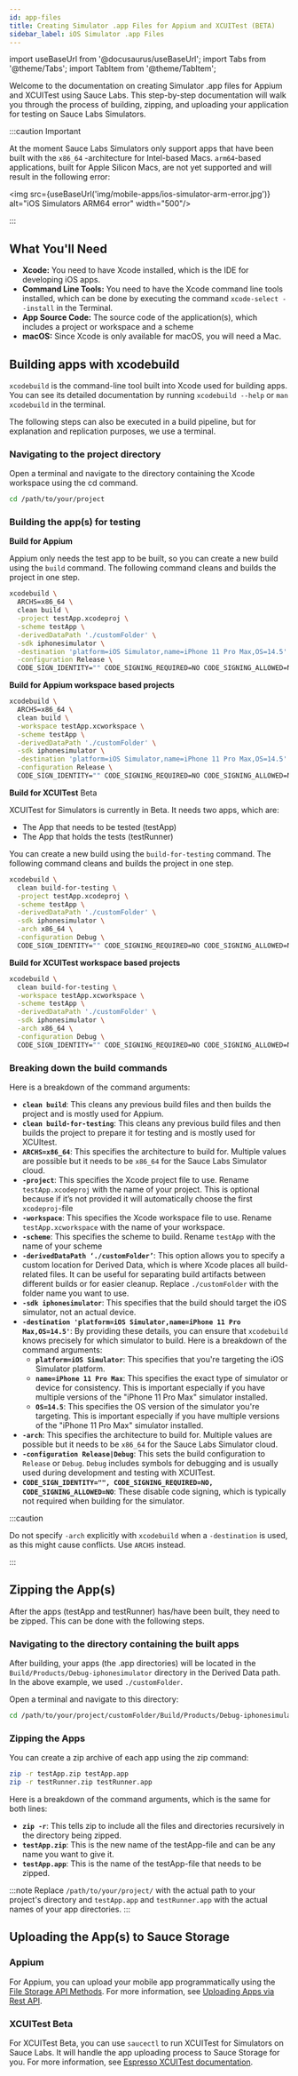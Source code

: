 ```yaml
---
id: app-files
title: Creating Simulator .app Files for Appium and XCUITest (BETA)
sidebar_label: iOS Simulator .app Files
---
```


import useBaseUrl from '@docusaurus/useBaseUrl';
import Tabs from '@theme/Tabs';
import TabItem from '@theme/TabItem';

Welcome to the documentation on creating Simulator .app files for Appium and XCUITest using Sauce Labs. This step-by-step documentation will walk you through the process of building, zipping, and uploading your application for testing on Sauce Labs Simulators.

:::caution Important

At the moment Sauce Labs Simulators only support apps that have been built with the `x86_64` -architecture for Intel-based Macs. `arm64`-based applications, built for Apple Silicon Macs, are not yet supported and will result in the following error:

<img src={useBaseUrl('img/mobile-apps/ios-simulator-arm-error.jpg')} alt="iOS Simulators ARM64 error" width="500"/>

:::

## What You'll Need

- **Xcode:** You need to have Xcode installed, which is the IDE for developing iOS apps.
- **Command Line Tools:** You need to have the Xcode command line tools installed, which can be done by executing the command `xcode-select --install` in the Terminal.
- **App Source Code:** The source code of the application(s), which includes a project or workspace and a scheme
- **macOS:** Since Xcode is only available for macOS, you will need a Mac.

## Building apps with xcodebuild

`xcodebuild` is the command-line tool built into Xcode used for building apps. You can see its detailed documentation by running `xcodebuild --help` or `man xcodebuild` in the terminal.


The following steps can also be executed in a build pipeline, but for explanation and replication purposes, we use a terminal.

### Navigating to the project directory

Open a terminal and navigate to the directory containing the Xcode workspace using the cd command.

```bash
cd /path/to/your/project
```

### Building the app(s) for testing

**Build for Appium**

Appium only needs the test app to be built, so you can create a new build using the `build` command. The following command cleans and builds the project in one step.

```bash
xcodebuild \
  ARCHS=x86_64 \
  clean build \
  -project testApp.xcodeproj \
  -scheme testApp \
  -derivedDataPath './customFolder' \
  -sdk iphonesimulator \
  -destination 'platform=iOS Simulator,name=iPhone 11 Pro Max,OS=14.5' \
  -configuration Release \
  CODE_SIGN_IDENTITY="" CODE_SIGNING_REQUIRED=NO CODE_SIGNING_ALLOWED=NO
```

**Build for Appium workspace based projects**

```bash
xcodebuild \
  ARCHS=x86_64 \
  clean build \
  -workspace testApp.xcworkspace \
  -scheme testApp \
  -derivedDataPath './customFolder' \
  -sdk iphonesimulator \
  -destination 'platform=iOS Simulator,name=iPhone 11 Pro Max,OS=14.5' \
  -configuration Release \
  CODE_SIGN_IDENTITY="" CODE_SIGNING_REQUIRED=NO CODE_SIGNING_ALLOWED=NO
```

**Build for XCUITest** <span className="sauceGreen">Beta</span>

XCUITest for Simulators is currently in <span className="sauceGreen">Beta</span>. It needs two apps, which are:

- The App that needs to be tested (testApp)
- The App that holds the tests (testRunner)

You can create a new build using the `build-for-testing` command. The following command cleans and builds the project in one step.

```bash
xcodebuild \
  clean build-for-testing \
  -project testApp.xcodeproj \
  -scheme testApp \
  -derivedDataPath './customFolder' \
  -sdk iphonesimulator \
  -arch x86_64 \
  -configuration Debug \
  CODE_SIGN_IDENTITY="" CODE_SIGNING_REQUIRED=NO CODE_SIGNING_ALLOWED=NO
```

**Build for XCUITest workspace based projects**

```bash
xcodebuild \
  clean build-for-testing \
  -workspace testApp.xcworkspace \
  -scheme testApp \
  -derivedDataPath './customFolder' \
  -sdk iphonesimulator \
  -arch x86_64 \
  -configuration Debug \
  CODE_SIGN_IDENTITY="" CODE_SIGNING_REQUIRED=NO CODE_SIGNING_ALLOWED=NO
```

### Breaking down the build commands

Here is a breakdown of the command arguments:

- **`clean build`**: This cleans any previous build files and then builds the project and is mostly used for Appium.
- **`clean build-for-testing`**: This cleans any previous build files and then builds the project to prepare it for testing and is mostly used for XCUItest.
- **`ARCHS=x86_64`**: This specifies the architecture to build for. Multiple values are possible but it needs to be `x86_64` for the Sauce Labs Simulator cloud.
- **`-project`**: This specifies the Xcode project file to use. Rename `testApp.xcodeproj` with the name of your project. This is optional because if it’s not provided it will automatically choose the first `xcodeproj`-file
- **`-workspace`**: This specifies the Xcode workspace file to use. Rename `testApp.xcworkspace` with the name of your workspace.
- **`-scheme`**: This specifies the scheme to build. Rename `testApp` with the name of your scheme
- **`-derivedDataPath ‘./customFolder’`**: This option allows you to specify a custom location for Derived Data, which is where Xcode places all build-related files. It can be useful for separating build artifacts between different builds or for easier cleanup. Replace `./customFolder` with the folder name you want to use.
- **`-sdk iphonesimulator`**: This specifies that the build should target the iOS simulator, not an actual device.
- **`-destination 'platform=iOS Simulator,name=iPhone 11 Pro Max,OS=14.5'`**: By providing these details, you can ensure that `xcodebuild` knows precisely for which simulator to build. Here is a breakdown of the command arguments:
  - **`platform=iOS Simulator`**: This specifies that you're targeting the iOS Simulator platform.
  - **`name=iPhone 11 Pro Max`**: This specifies the exact type of simulator or device for consistency. This is important especially if you have multiple versions of the "iPhone 11 Pro Max" simulator installed.
  - **`OS=14.5`**: This specifies the OS version of the simulator you're targeting. This is important especially if you have multiple versions of the "iPhone 11 Pro Max" simulator installed.
- **`-arch`**: This specifies the architecture to build for. Multiple values are possible but it needs to be `x86_64` for the Sauce Labs Simulator cloud.
- **`-configuration Release|Debug`**: This sets the build configuration to `Release` or `Debug`. `Debug` includes symbols for debugging and is usually used during development and testing with XCUITest.
- **`CODE_SIGN_IDENTITY="", CODE_SIGNING_REQUIRED=NO, CODE_SIGNING_ALLOWED=NO`**: These disable code signing, which is typically not required when building for the simulator.

:::caution

Do not specify `-arch` explicitly with `xcodebuild` when a `-destination` is used, as this might cause conflicts. Use `ARCHS` instead.

:::

## Zipping the App(s)

After the apps (testApp and testRunner) has/have been built, they need to be zipped. This can be done with the following steps.

### Navigating to the directory containing the built apps

After building, your apps (the .app directories) will be located in the `Build/Products/Debug-iphonesimulator` directory in the Derived Data path. In the above example, we used `./customFolder`.

Open a terminal and navigate to this directory:

```bash
cd /path/to/your/project/customFolder/Build/Products/Debug-iphonesimulator
```

### Zipping the Apps

You can create a zip archive of each app using the zip command:

```bash
zip -r testApp.zip testApp.app
zip -r testRunner.zip testRunner.app
```

Here is a breakdown of the command arguments, which is the same for both lines:

- **`zip -r`**: This tells zip to include all the files and directories recursively in the directory being zipped.
- **`testApp.zip`**: This is the new name of the testApp-file and can be any name you want to give it.
- **`testApp.app`**: This is the name of the testApp-file that needs to be zipped.

:::note
Replace `/path/to/your/project/` with the actual path to your project's directory and `testApp.app` and `testRunner.app` with the actual names of your app directories.
:::

## Uploading the App(s) to Sauce Storage

### Appium

For Appium, you can upload your mobile app programmatically using the [File Storage API Methods](/dev/api/storage). For more information, see [Uploading Apps via Rest API](/mobile-apps/app-storage/#uploading-apps-via-rest-api).

### XCUITest <span className="sauceGreen">Beta</span>

For XCUITest Beta, you can use `saucectl` to run XCUITest for Simulators on Sauce Labs. It will handle the app uploading process to Sauce Storage for you. For more information, see [Espresso XCUITest documentation](/mobile-apps/automated-testing/espresso-xcuitest/).
